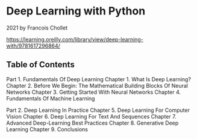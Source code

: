 # Deep Learning with Python

2021 by Francois Chollet

https://learning.oreilly.com/library/view/deep-learning-with/9781617296864/

## Table of Contents
Part 1. Fundamentals Of Deep Learning
    Chapter 1. What Is Deep Learning?
    Chapter 2. Before We Begin: The Mathematical Building Blocks Of Neural Networks
    Chapter 3. Getting Started With Neural Networks
    Chapter 4. Fundamentals Of Machine Learning

Part 2. Deep Learning In Practice
    Chapter 5. Deep Learning For Computer Vision
    Chapter 6. Deep Learning For Text And Sequences
    Chapter 7. Advanced Deep-Learning Best Practices
    Chapter 8. Generative Deep Learning
    Chapter 9. Conclusions
